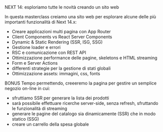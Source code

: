 NEXT 14: esploriamo tutte le novità creando un sito web

In questa masterclass creiamo una sito web per esplorare alcune delle più importanti funzionalità di Next 14.x:

* Creare applicazioni multi pagina con App Router
* Client Components vs React Server Components
* Dynamic & Static Rendering (SSR, ISG, SSG)
* Gestione loader e errori
* RSC e comunicazione con REST API 
* Ottimizzazione performance delle pagine, skeletons e HTML streaming 
* Form e Server Actions
* differenti strategie per la gestione di stati globali
* Ottimizzazione assets: immagini, css, fonts

BONUS
Tempo permettendo, creeeremo la pagina per gestire un semplice negozio on-line in cui:

* sfruttiamo SSR per generare la lista dei prodotti
* sarà possibile effettuare ricerche server-side, senza refresh, sfruttando le funzionalità di streaming 
* generare le pagine del catalogo sia dinamicamente (SSR) che in modo statico (SSG)
* creare un carrello della spesa globale 

